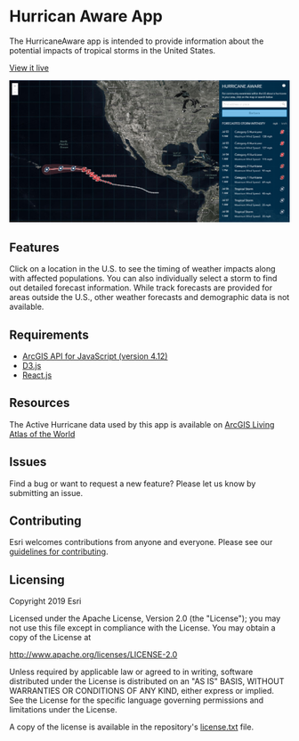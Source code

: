 # Hurrican Aware App

The HurricaneAware app is intended to provide information about the potential impacts of tropical storms in the United States. 

[View it live](https://livingatlas.arcgis.com/hurricane/)

![App](./src/static/screenshot.png)

## Features
Click on a location in the U.S. to see the timing of weather impacts along with affected populations. You can also individually select a storm to find out detailed forecast information. While track forecasts are provided for areas outside the U.S., other weather forecasts and demographic data is not available.

## Requirements

- [ArcGIS API for JavaScript (version 4.12)](https://developers.arcgis.com/javascript/index.html)
- [D3.js](https://d3js.org/)
- [React.js](https://reactjs.org/)

## Resources
The Active Hurricane data used by this app is available on [ArcGIS Living Atlas of the World](https://livingatlas.arcgis.com/en/browse/#d=2&cont=esriOnly&q=active%20hurricanes)

## Issues

Find a bug or want to request a new feature?  Please let us know by submitting an issue.

## Contributing

Esri welcomes contributions from anyone and everyone. Please see our [guidelines for contributing](https://github.com/esri/contributing).

## Licensing
Copyright 2019 Esri

Licensed under the Apache License, Version 2.0 (the "License");
you may not use this file except in compliance with the License.
You may obtain a copy of the License at

   http://www.apache.org/licenses/LICENSE-2.0

Unless required by applicable law or agreed to in writing, software
distributed under the License is distributed on an "AS IS" BASIS,
WITHOUT WARRANTIES OR CONDITIONS OF ANY KIND, either express or implied.
See the License for the specific language governing permissions and
limitations under the License.

A copy of the license is available in the repository's [license.txt](license.txt) file.